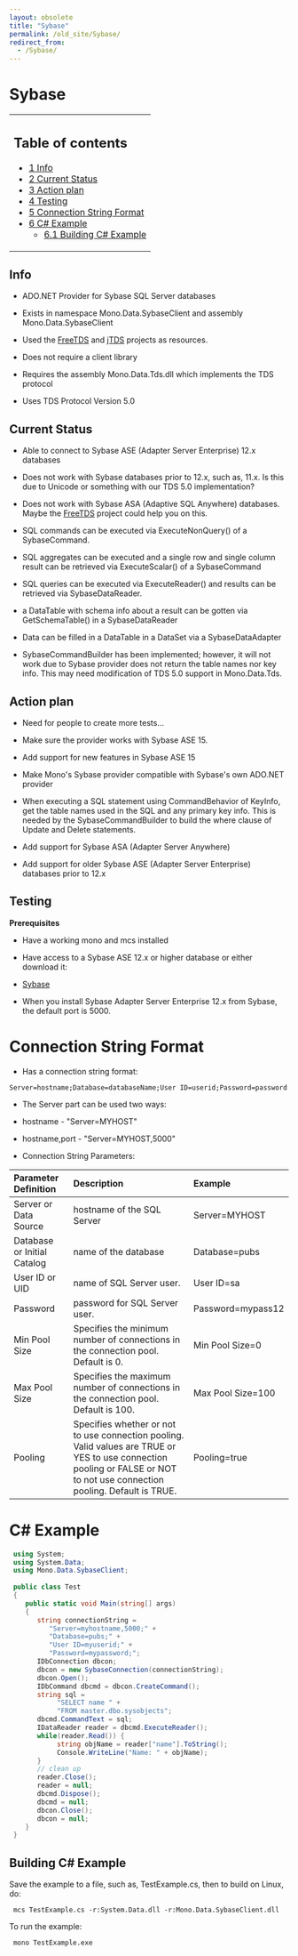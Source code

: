 ```yaml
---
layout: obsolete
title: "Sybase"
permalink: /old_site/Sybase/
redirect_from:
  - /Sybase/
---
```


Sybase
======

<table>
<col width="100%" />
<tbody>
<tr class="odd">
<td align="left"><h2>Table of contents</h2>
<ul>
<li><a href="#info">1 Info</a></li>
<li><a href="#current-status">2 Current Status</a></li>
<li><a href="#action-plan">3 Action plan</a></li>
<li><a href="#testing">4 Testing</a></li>
<li><a href="#connection-string-format">5 Connection String Format</a></li>
<li><a href="#c-example">6 C# Example</a>
<ul>
<li><a href="#building-c-example">6.1 Building C# Example</a></li>
</ul></li>
</ul></td>
</tr>
</tbody>
</table>

Info
----

-   ADO.NET Provider for Sybase SQL Server databases

-   Exists in namespace Mono.Data.SybaseClient and assembly Mono.Data.SybaseClient

-   Used the [FreeTDS](http://www.freetds.org/) and [jTDS](http://jtds.sourceforge.net/) projects as resources.

-   Does not require a client library

-   Requires the assembly Mono.Data.Tds.dll which implements the TDS protocol

-   Uses TDS Protocol Version 5.0

Current Status
--------------

-   Able to connect to Sybase ASE (Adapter Server Enterprise) 12.x databases

-   Does not work with Sybase databases prior to 12.x, such as, 11.x. Is this due to Unicode or something with our TDS 5.0 implementation?

-   Does not work with Sybase ASA (Adaptive SQL Anywhere) databases. Maybe the [FreeTDS](http://www.freetds.org/) project could help you on this.

-   SQL commands can be executed via ExecuteNonQuery() of a SybaseCommand.

-   SQL aggregates can be executed and a single row and single column result can be retrieved via ExecuteScalar() of a SybaseCommand

-   SQL queries can be executed via ExecuteReader() and results can be retrieved via SybaseDataReader.

-   a DataTable with schema info about a result can be gotten via GetSchemaTable() in a SybaseDataReader

-   Data can be filled in a DataTable in a DataSet via a SybaseDataAdapter

-   SybaseCommandBuilder has been implemented; however, it will not work due to Sybase provider does not return the table names nor key info. This may need modification of TDS 5.0 support in Mono.Data.Tds.

Action plan
-----------

-   Need for people to create more tests...

-   Make sure the provider works with Sybase ASE 15.

-   Add support for new features in Sybase ASE 15

-   Make Mono's Sybase provider compatible with Sybase's own ADO.NET provider

-   When executing a SQL statement using CommandBehavior of KeyInfo, get the table names used in the SQL and any primary key info. This is needed by the SybaseCommandBuilder to build the where clause of Update and Delete statements.

-   Add support for Sybase ASA (Adapter Server Anywhere)

-   Add support for older Sybase ASE (Adapter Server Enterprise) databases prior to 12.x

Testing
-------

**Prerequisites**

-   Have a working mono and mcs installed

-   Have access to a Sybase ASE 12.x or higher database or either download it:

-   [Sybase](http://www.sybase.com/downloads)

-   When you install Sybase Adapter Server Enterprise 12.x from Sybase, the default port is 5000.

Connection String Format
========================

-   Has a connection string format:

<!-- -->

    Server=hostname;Database=databaseName;User ID=userid;Password=password

-   The Server part can be used two ways:

-   hostname - "Server=MYHOST"

-   hostname,port - "Server=MYHOST,5000"

-   Connection String Parameters:

|Parameter Definition|Description|Example|
|:-------------------|:----------|:------|
|Server or Data Source|hostname of the SQL Server|Server=MYHOST|
|Database or Initial Catalog|name of the database|Database=pubs|
|User ID or UID|name of SQL Server user.|User ID=sa|
|Password|password for SQL Server user.|Password=mypass12|
|Min Pool Size|Specifies the minimum number of connections in the connection pool. Default is 0.|Min Pool Size=0|
|Max Pool Size|Specifies the maximum number of connections in the connection pool. Default is 100.|Max Pool Size=100|
|Pooling|Specifies whether or not to use connection pooling. Valid values are TRUE or YES to use connection pooling or FALSE or NOT to not use connection pooling. Default is TRUE.|Pooling=true|

C\# Example
===========

``` csharp
 using System;
 using System.Data;
 using Mono.Data.SybaseClient;
 
 public class Test
 {
    public static void Main(string[] args)
    {
       string connectionString =
          "Server=myhostname,5000;" +
          "Database=pubs;" +
          "User ID=myuserid;" +
          "Password=mypassword;";
       IDbConnection dbcon;
       dbcon = new SybaseConnection(connectionString);
       dbcon.Open();
       IDbCommand dbcmd = dbcon.CreateCommand();
       string sql =
            "SELECT name " +
            "FROM master.dbo.sysobjects";
       dbcmd.CommandText = sql;
       IDataReader reader = dbcmd.ExecuteReader();
       while(reader.Read()) {
            string objName = reader["name"].ToString();
            Console.WriteLine("Name: " + objName);
       }
       // clean up
       reader.Close();
       reader = null;
       dbcmd.Dispose();
       dbcmd = null;
       dbcon.Close();
       dbcon = null;
    }
 }
```

Building C\# Example
--------------------

Save the example to a file, such as, TestExample.cs, then to build on Linux, do:

     mcs TestExample.cs -r:System.Data.dll -r:Mono.Data.SybaseClient.dll

To run the example:

     mono TestExample.exe 

